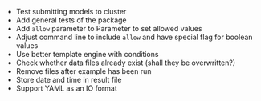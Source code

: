 * Test submitting models to cluster
* Add general tests of the package
* Add `allow` parameter to Parameter to set allowed values
* Adjust command line to include `allow` and have special flag for boolean values
* Use better template engine with conditions
* Check whether data files already exist (shall they be overwritten?)
* Remove files after example has been run
* Store date and time in result file
* Support YAML as an IO format